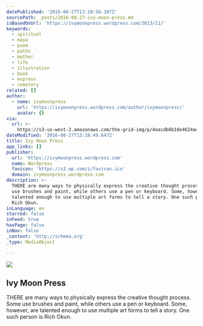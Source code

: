 ```yaml
---
datePublished: '2016-08-27T13:18:56.387Z'
sourcePath: _posts/2016-08-27-ivy-moon-press.md
isBasedOnUrl: 'https://ivymoonpress.wordpress.com/2013/11/'
keywords:
  - spiritual
  - maya
  - poem
  - paths
  - mother
  - life
  - illustration
  - book
  - express
  - cemetery
related: []
author:
  - name: ivymoonpress
    url: 'https://ivymoonpress.wordpress.com/author/ivymoonpress/'
    avatar: {}
via:
  url: >-
    https://s3-us-west-2.amazonaws.com/the-grid-img/p/4aacdb8b18e4624ad17b6ca647de6b248ec810c5
dateModified: '2016-08-27T13:18:49.647Z'
title: Ivy Moon Press
app_links: []
publisher:
  url: 'https://ivymoonpress.wordpress.com'
  name: Wordpress
  favicon: 'https://s2.wp.com/i/favicon.ico'
  domain: ivymoonpress.wordpress.com
description: >-
  THERE are many ways to physically express the creative thought process. Some
  use brushes and paint, while others use a pen or keyboard. Some, however, are
  talented enough to use multiple art forms to tell a story. One such person is
  Rich Okun.
inLanguage: en
starred: false
inFeed: true
hasPage: false
inNav: false
_context: 'http://schema.org'
_type: MediaObject

---
```

<article style=""><img src="https://s3-us-west-2.amazonaws.com/the-grid-img/p/4aacdb8b18e4624ad17b6ca647de6b248ec810c5" /><h1>Ivy Moon Press</h1><p>THERE are many ways to physically express the creative thought process. Some use brushes and paint, while others use a pen or keyboard. Some, however, are talented enough to use multiple art forms to tell a story. One such person is Rich Okun.</p></article>